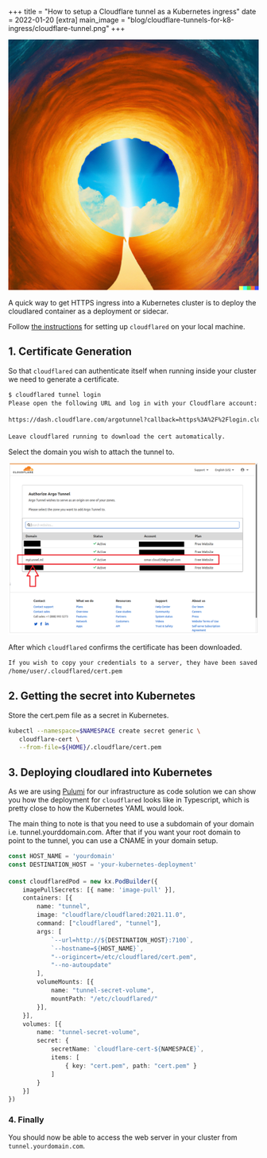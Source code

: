 +++
title = "How to setup a Cloudflare tunnel as a Kubernetes ingress"
date = 2022-01-20
[extra]
main_image = "blog/cloudflare-tunnels-for-k8-ingress/cloudflare-tunnel.png"
+++

![You are on Nails](./cloudflare-tunnel.png)

A quick way to get HTTPS ingress into a Kubernetes cluster is to deploy the cloudlared container as a deployment or  sidecar. 

Follow [the instructions](https://documentation.cloudflare.com/cloudflare-one/connections/connect-apps/install-and-setup/installation) for setting up `cloudflared` on your local machine.

## 1. Certificate Generation

So that `cloudflared` can authenticate itself when running inside your cluster we need to generate a certificate.

```bash
$ cloudflared tunnel login
Please open the following URL and log in with your Cloudflare account:

https://dash.cloudflare.com/argotunnel?callback=https%3A%2F%2Flogin.cloudflareaccess.org%2FKBaalkLO7bp_y5_GhYtK8G1Pb_PlvTw84viVCRXP40Q%3D

Leave cloudflared running to download the cert automatically.
```

Select the domain you wish to attach the tunnel to.

![Authorize Tunnel](./authorize-tunnel.png)

After which `cloudflared` confirms the certificate has been downloaded.

```bash
If you wish to copy your credentials to a server, they have been saved to:
/home/user/.cloudflared/cert.pem
```

## 2. Getting the secret into Kubernetes

Store the cert.pem file as a secret in Kubernetes. 

```bash
kubectl --namespace=$NAMESPACE create secret generic \
   cloudflare-cert \
   --from-file=${HOME}/.cloudflare/cert.pem
```

## 3. Deploying cloudlared into Kubernetes

As we are using [Pulumi](https://www.pulumi.com) for our infrastructure as code solution we can show you how the deployment for `cloudflared` looks like in Typescript, which is pretty close to how the Kubernetes YAML would look.

The main thing to note is that you need to use a subdomain of your domain i.e. tunnel.yourddomain.com. After that if you want your root domain to point to the tunnel, you can use a CNAME in your domain setup.

```typescript
const HOST_NAME = 'yourdomain'
const DESTINATION_HOST = 'your-kubernetes-deployment'

const cloudflaredPod = new kx.PodBuilder({
    imagePullSecrets: [{ name: 'image-pull' }],
    containers: [{
        name: "tunnel",
        image: "cloudflare/cloudflared:2021.11.0",
        command: ["cloudflared", "tunnel"],
        args: [
            `--url=http://${DESTINATION_HOST}:7100`,
            `--hostname=${HOST_NAME}`,
            "--origincert=/etc/cloudflared/cert.pem",
            "--no-autoupdate"
        ],
        volumeMounts: [{
            name: "tunnel-secret-volume",
            mountPath: "/etc/cloudflared/"
        }],
    }],
    volumes: [{
        name: "tunnel-secret-volume",
        secret: {
            secretName: `cloudflare-cert-${NAMESPACE}`,
            items: [
                { key: "cert.pem", path: "cert.pem" }
            ]
        }
    }]
})
```

### 4. Finally

You should now be able to access the web server in your cluster from `tunnel.yourdomain.com`.